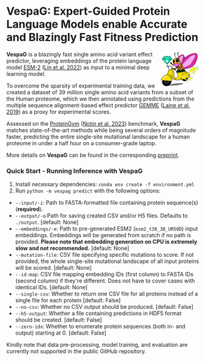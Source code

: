 
# VespaG: Expert-Guided Protein Language Models enable Accurate and Blazingly Fast Fitness Prediction

<img align="right" src="images/vespag.png" alt="image" height="20%" width="20%" />

**VespaG** is a blazingly fast single amino acid variant effect predictor, leveraging embeddings of the protein language model [ESM-2](https://github.com/facebookresearch/esm) ([Lin et al. 2022](https://www.science.org/doi/abs/10.1126/science.ade2574)) as input to a minimal deep learning model. 

To overcome the sparsity of experimental training data, we created a dataset of 39 million single amino acid variants from a subset of the Human proteome, which we then annotated using predictions from the multiple sequence alignment-based effect predictor [GEMME](http://www.lcqb.upmc.fr/GEMME/Home.html) ([Laine et al. 2019](https://doi.org/10.1093/molbev/msz179)) as a proxy for experimental scores. 

Assessed on the [ProteinGym](https://proteingym.org) ([Notin et al. 2023](https://www.biorxiv.org/content/10.1101/2023.12.07.570727v1)) benchmark, **VespaG** matches state-of-the-art methods while being several orders of magnitude faster, predicting the entire single-site mutational landscape for a human proteome in under a half hour on a consumer-grade laptop.

More details on **VespaG** can be found in the corresponding [preprint](https://www.biorxiv.org/).

### Quick Start - Running Inference with VespaG
1. Install necessary dependencies: `conda env create -f environment.yml`
2. Run `python -m vespag predict` with the following options:
- `--input/-i`: Path to FASTA-formatted file containing protein sequence(s) (**required**).
- `--output/-o`:Path for saving created CSV and/or H5 files. Defaults to `./output`. [default: None]
- `--embeddings/-e`: Path to pre-generated ESM2 (`esm2_t36_3B_UR50D`) input embeddings. Embeddings will be generated from scratch if no path is provided. **Please note that embedding generation on CPU is extremely slow and not recommended.** [default: None]
- `--mutation-file`: CSV file specifying specific mutations to score. If not provided, the whole single-site mutational landscape of all input proteins will be scored. [default: None]
- `--id-map`: CSV file mapping embedding IDs (first column) to FASTA IDs (second column) if they're different. Does not have to cover cases with identical IDs. [default: None]
- `--single-csv`: Whether to return one CSV file for all proteins instead of a single file for each protein [default: False]
- `--no-csv`: Whether no CSV output should be produced. [default: False]
- `--h5-output`: Whether a file containing predictions in HDF5 format should be created. [default: False]
- `--zero-idx`: Whether to enumerate protein sequences (both in- and output) starting at 0. [default: False]

Kindly note that data pre-processing, model training, and evaluation are currently not supported in the public GitHub repository.